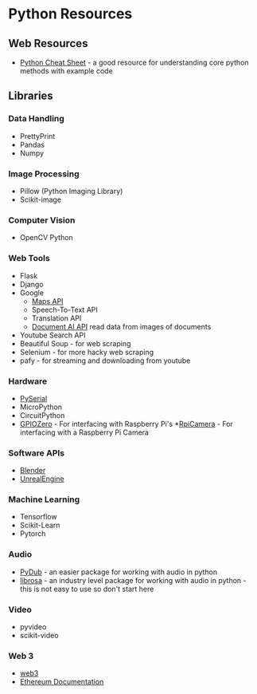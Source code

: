 # Python Resources

## Web Resources
* [Python Cheat Sheet](https://www.pythoncheatsheet.org/) - a good resource for understanding core python methods with example code



## Libraries
### Data Handling
* PrettyPrint
* Pandas
* Numpy

### Image Processing
* Pillow (Python Imaging Library)
* Scikit-image 

### Computer Vision
* OpenCV Python

### Web Tools
* Flask
* Django
* Google 
    * [Maps API](https://github.com/googlemaps/google-maps-services-python)
    * Speech-To-Text API
    * Translation API
    * [Document AI API](https://cloud.google.com/document-ai/docs/reference/rest) read data from images of documents 
* Youtube Search API
* Beautiful Soup - for web scraping
* Selenium - for more hacky web scraping
* pafy - for streaming and downloading from youtube

### Hardware
* [PySerial](https://pyserial.readthedocs.io/en/latest/)
* MicroPython
* CircuitPython
* [GPIOZero](https://gpiozero.readthedocs.io/en/stable/index.html) - For interfacing with Raspberry Pi's
*[RpiCamera](https://picamera.readthedocs.io/en/release-1.13/) - For interfacing with a Raspberry Pi Camera

### Software APIs
* [Blender](https://docs.blender.org/api/current/info_overview.html)
* [UnrealEngine](https://docs.unrealengine.com/4.27/en-US/ProductionPipelines/ScriptingAndAutomation/Python/)

### Machine Learning
* Tensorflow
* Scikit-Learn
* Pytorch

### Audio
* [PyDub](https://github.com/jiaaro/pydub) - an easier package for working with audio in python
* [librosa](https://github.com/librosa/librosa) - an industry level package for working with audio in python - this is not easy to use so don't start here


### Video
* pyvideo
* scikit-video

### Web 3
* [web3](https://github.com/ethereum/web3.py)
* [Ethereum Documentation](https://ethereum.org/en/developers/docs/programming-languages/python/)
